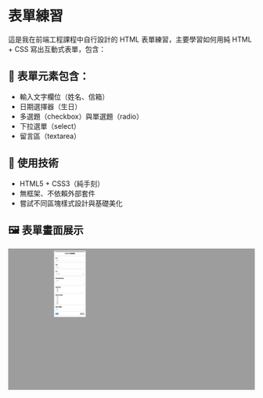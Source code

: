 # 表單練習

這是我在前端工程課程中自行設計的 HTML 表單練習，主要學習如何用純 HTML + CSS 寫出互動式表單，包含：

## 📌 表單元素包含：

- 輸入文字欄位（姓名、信箱）
- 日期選擇器（生日）
- 多選題（checkbox）與單選題（radio）
- 下拉選單（select）
- 留言區（textarea）

## 🎨 使用技術

- HTML5 + CSS3（純手刻）
- 無框架、不依賴外部套件
- 嘗試不同區塊樣式設計與基礎美化

## 🖼️ 表單畫面展示

![表單預覽](./image.png)
